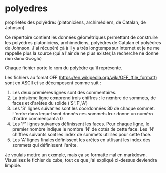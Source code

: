# polyedres
 propriétés des polyèdres (platoniciens, archimédiens, de Catalan, de Johnson)

Ce répertoire contient les données géométriques permettant de construire les polyèdres platoniciens, archimédiens, polyèdres de Catalan et polyèdres de Johnson. 
J'ai récupéré çà à il y a très longtemps sur Internet et je ne me rappelle plus la source (qui a l'air de ne plus exister, la recherche ne donne rien dans Google)

Chaque fichier porte le nom du polyèdre qu'il représente. 

Les fichiers au fomat OFF (https://en.wikipedia.org/wiki/OFF_(file_format)) sont en ASCII et se décomposent comme suit : 


1. Les deux premières lignes sont des commentaires.  
2. La troisième ligne comprend trois chiffres : le nombre de sommets, de faces et d'arêtes du solide ('S','F','A')
3. Les 'S' lignes suivantes sont les coordonnées 3D de chaque sommet. L'ordre dans lequel sont donnés ces sommets leur donne un numéro d'ordre commençant à 0
4. Les 'F' lignes suivantes définissent les faces. Pour chaque ligne, le premier nombre indique le nombre 'N' de cotés de cette face. Les 'N' chiffres suivants sont les index de
sommets utilisés pour cette face. 
5. Les 'A' lignes finales définissent les arêtes en utilisant les index des sommets qui définissent l'arête. 


Je voulais mettre un exemple, mais ça se formatte mal en markdown. Visualisez le fichier du cube, tout ce que j'ai expliqué ci-dessus deviendra limpide. 
